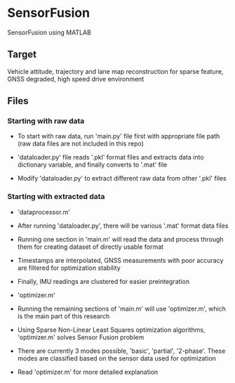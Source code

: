 # SensorFusion
SensorFusion using MATLAB

## Target
Vehicle attitude, trajectory and lane map reconstruction for sparse feature, GNSS degraded, high speed drive environment 

## Files
### Starting with raw data

- To start with raw data, run 'main.py' file first with appropriate file path (raw data files are not included in this repo)

- 'dataloader.py' file reads '.pkl' format files and extracts data into dictionary variable, and finally converts to '.mat' file

- Modify 'dataloader.py' to extract different raw data from other '.pkl' files

### Starting with extracted data
* 'dataprocessor.m'

- After running 'dataloader.py', there will be various '.mat' format data files

- Running one section in 'main.m' will read the data and process through them for creating dataset of directly usable format

- Timestamps are interpolated, GNSS measurements with poor accuracy are filtered for optimization stability

- Finally, IMU readings are clustered for easier preintegration

* 'optimizer.m'

- Running the remaining sections of 'main.m' will use 'optimizer.m', which is the main part of this research

- Using Sparse Non-Linear Least Squares optimization algorithms, 'optimizer.m' solves Sensor Fusion problem

- There are currently 3 modes possible, 'basic', 'partial', '2-phase'. These modes are classified based on the sensor data used for optimization

- Read 'optimizer.m' for more detailed explanation